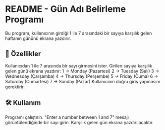 # README - Gün Adı Belirleme Programı
Bu program, kullanıcının girdiği 1 ile 7 arasındaki bir sayıya karşılık gelen haftanın gününü ekrana yazdırır.

## 🚀 Özellikler
Kullanıcıdan 1 ile 7 arasında bir sayı girmesini ister.
Girilen sayıya karşılık gelen günü ekrana yazdırır:
1 → Monday (Pazartesi)
2 → Tuesday (Salı)
3 → Wednesday (Çarşamba)
4 → Thursday (Perşembe)
5 → Friday (Cuma)
6 → Saturday (Cumartesi)
7 → Sunday (Pazar)
Kullanıcının doğru giriş yapmasını gerektirir.

## 🛠 Kullanım
Programı çalıştırın.
"Enter a number between 1 and 7" mesajı görüntülendiğinde bir sayı girin.
Karşılık gelen gün ekrana yazdırılacaktır.
